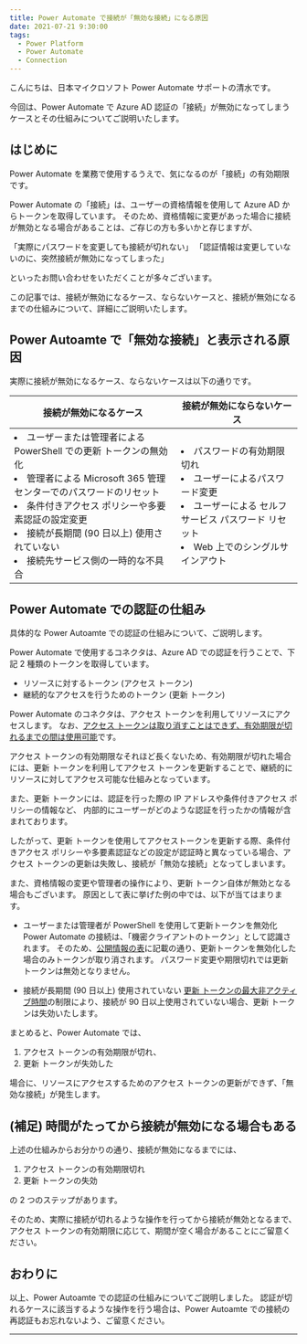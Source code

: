 ```yaml
---
title: Power Automate で接続が「無効な接続」になる原因
date: 2021-07-21 9:30:00
tags:
  - Power Platform
  - Power Automate
  - Connection
---
```


こんにちは、日本マイクロソフト Power Automate サポートの清水です。

今回は、Power Automate で Azure AD 認証の「接続」が無効になってしまうケースとその仕組みについてご説明いたします。

<!-- more -->
## はじめに

Power Automate を業務で使用するうえで、気になるのが「接続」の有効期限です。

Power Automate の「接続」は、ユーザーの資格情報を使用して Azure AD からトークンを取得しています。
そのため、資格情報に変更があった場合に接続が無効となる場合があることは、ご存じの方も多いかと存じますが、

「実際にパスワードを変更しても接続が切れない」
「認証情報は変更していないのに、突然接続が無効になってしまった」

といったお問い合わせをいただくことが多々ございます。

この記事では、接続が無効になるケース、ならないケースと、接続が無効になるまでの仕組みについて、詳細にご説明いたします。

## Power Autoamte で「無効な接続」と表示される原因

実際に接続が無効になるケース、ならないケースは以下の通りです。

| 接続が無効になるケース | 接続が無効にならないケース |
|-- |-- |
|<li>ユーザーまたは管理者による PowerShell での更新 トークンの無効化</li><li>管理者による Microsoft 365 管理センターでのパスワードのリセット</li><li>条件付きアクセス ポリシーや多要素認証の設定変更</li><li>接続が長期間 (90 日以上) 使用されていない</li><li>接続先サービス側の一時的な不具合</li>|<li>パスワードの有効期限切れ</li><li>ユーザーによるパスワード変更</li><li>ユーザーによる セルフサービス パスワード リセット</li><li>Web 上でのシングルサインアウト</li> |


## Power Automate での認証の仕組み

具体的な Power Autoamte での認証の仕組みについて、ご説明します。

Power Automate で使用するコネクタは、Azure AD での認証を行うことで、下記 2 種類のトークンを取得しています。

- リソースに対するトークン (アクセス トークン)
- 継続的なアクセスを行うためのトークン (更新 トークン)

Power Automate のコネクタは、アクセス トークンを利用してリソースにアクセスします。
なお、[アクセス トークンは取り消すことはできず、有効期限が切れるまでの間は使用可能](https://docs.microsoft.com/ja-jp/azure/active-directory/develop/active-directory-configurable-token-lifetimes#access-tokens)です。

アクセス トークンの有効期限なそれほど長くないため、有効期限が切れた場合には、更新 トークンを利用してアクセス トークンを更新することで、継続的にリソースに対してアクセス可能な仕組みとなっています。

また、更新 トークンには、認証を行った際の IP アドレスや条件付きアクセス ポリシーの情報など、
内部的にユーザーがどのような認証を行ったかの情報が含まれております。

したがって、更新 トークンを使用してアクセストークンを更新する際、条件付きアクセス ポリシーや多要素認証などの設定が認証時と異なっている場合、アクセス トークンの更新は失敗し、接続が「無効な接続」となってしまいます。

また、資格情報の変更や管理者の操作により、更新 トークン自体が無効となる場合もございます。
原因として表に挙げた例の中では、以下が当てはまります。

- ユーザーまたは管理者が PowerShell を使用して更新トークンを無効化
   Power Automate の接続は、「機密クライアントのトークン」として認識されます。
   そのため、[公開情報の表](https://docs.microsoft.com/ja-jp/azure/active-directory/develop/access-tokens#revocation)に記載の通り、更新トークンを無効化した場合のみトークンが取り消されます。
   パスワード変更や期限切れでは更新 トークンは無効となりません。

- 接続が長期間 (90 日以上) 使用されていない
  [更新 トークンの最大非アクティブ時間](https://docs.microsoft.com/ja-jp/azure/active-directory/develop/active-directory-configurable-token-lifetimes#refresh-and-session-token-lifetime-policy-properties)の制限により、接続が 90 日以上使用されていない場合、更新 トークンは失効いたします。

まとめると、Power Automate では、
1. アクセス トークンの有効期限が切れ、
2. 更新 トークンが失効した

場合に、リソースにアクセスするためのアクセス トークンの更新ができず、「無効な接続」が発生します。

## (補足) 時間がたってから接続が無効になる場合もある

上述の仕組みからお分かりの通り、接続が無効になるまでには、

1. アクセス トークンの有効期限切れ
2. 更新 トークンの失効

の 2 つのステップがあります。

そのため、実際に接続が切れるような操作を行ってから接続が無効となるまで、アクセス トークンの有効期限に応じて、期間が空く場合があることにご留意ください。

## おわりに

以上、Power Autoamte での認証の仕組みについてご説明しました。
認証が切れるケースに該当するような操作を行う場合は、Power Autoamte での接続の再認証もお忘れないよう、ご留意ください。

---
